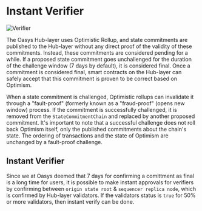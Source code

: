 # Instant Verifier

![Verifier](/img/docs/techdocs/verifier/verifier.png)

The Oasys Hub-layer uses Optimistic Rollup, and state commitments are published to the Hub-layer without any direct proof of the validity of these commitments. Instead, these commitments are considered pending for a while. If a proposed state commitment goes unchallenged for the duration of the challenge window (7 days by default), it is considered final. Once a commitment is considered final, smart contracts on the Hub-layer can safely accept that this commitment is proven to be correct based on Optimism.

When a state commitment is challenged, Optimistic rollups can invalidate it through a "fault-proof" (formerly known as a "fraud-proof" (opens new window) process. If the commitment is successfully challenged, it is removed from the `StateCommitmentChain` and replaced by another proposed commitment. It's important to note that a successful challenge does not roll back Optimism itself, only the published commitments about the chain's state. The ordering of transactions and the state of Optimism are unchanged by a fault-proof challenge.


## Instant Verifier

Since we at Oasys deemed that 7 days for confirming a comittment as final is a long time for users, it is possible to make instant approvals for verifiers by confirming between `origin state root` & `sequencer replica node`, which is confirmed by Hub-layer validators.
If the validators status is `true` for 50% or more validators, then instant verify can be done. 
